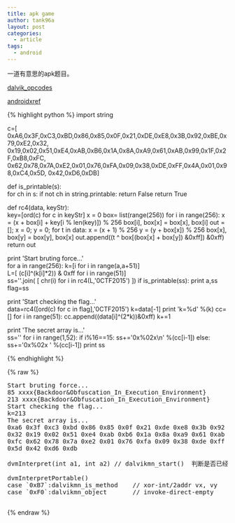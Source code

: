 ```yaml
---
title: apk game
author: tank96a
layout: post
categories:
  - article
tags:
  - android
---
```



一道有意思的apk题目。

[dalvik_opcodes](http://pallergabor.uw.hu/androidblog/dalvik_opcodes.html)

[androidxref](http://androidxref.com/4.4.4_r1/xref/dalvik/vm/mterp/out/InterpC-portable.cpp#1117)

{% highlight python %}
import string

c=[ 0xA6,0x3F,0xC3,0xBD,0x86,0x85,0x0F,0x21,0xDE,0xE8,0x3B,0x92,0xBE,0x79,0xE2,0x32,
    0x19,0x02,0x51,0xE4,0xAB,0xB6,0x1A,0x8A,0xA9,0x61,0xAB,0x99,0x1F,0x2F,0xB8,0xFC,
    0x62,0x78,0x7A,0xE2,0x01,0x76,0xFA,0x09,0x38,0xDE,0xFF,0x4A,0x01,0x98,0xC4,0x5D,
    0x42,0xD6,0xDB]

def is_printable(s):  
    for ch in s:
        if not ch in string.printable:
            return False
    return True

def rc4(data, keyStr):     
    key=[ord(c) for c in keyStr]
    x = 0
    box= list(range(256))
    for i in range(256):
        x = (x + box[i] + key[i % len(key)]) % 256
        box[i], box[x] = box[x], box[i]
    out = []; x = 0; y = 0;
    for t in data:
        x = (x + 1) % 256
        y = (y + box[x]) % 256
        box[x], box[y] = box[y], box[x]
        out.append((t ^ box[(box[x] + box[y]) &0xff]) &0xff)
    return out

print 'Start bruting force...'      
for a in range(256):
    k=[i for i in range(a,a+51)]   
    L=[ (c[i]^(k[i]*2)) & 0xff  for i in range(51)]  
    ss=''.join( [ chr(i) for i in rc4(L,'0CTF2015') ])
    if is_printable(ss):
        print a,ss
        flag=ss
        
print 'Start checking the flag...'        
data=rc4([ord(c) for c in flag],'0CTF2015')
k=data[-1]
print 'k=%d' %(k)
cc=[]
for i in range(51): 
    cc.append((data[i]^(2*k))&0xff)
    k+=1

print 'The secret array is...'  
ss=''
for i in range(1,52):
    if i%16==15:
        ss+='0x%02x\n' %(cc[i-1])
    else:
        ss+='0x%02x ' %(cc[i-1])
print ss    

{% endhighlight %}

{% raw %}
<pre>
Start bruting force...
85 xxxx{Backdoor&Obfuscation_In_Execution_Environment}
213 xxxx{Backdoor&Obfuscation_In_Execution_Environment}
Start checking the flag...
k=213
The secret array is...
0xa6 0x3f 0xc3 0xbd 0x86 0x85 0x0f 0x21 0xde 0xe8 0x3b 0x92 0xbe 0x79 0xe2
0x32 0x19 0x02 0x51 0xe4 0xab 0xb6 0x1a 0x8a 0xa9 0x61 0xab 0x99 0x1f 0x2f 0xb8
0xfc 0x62 0x78 0x7a 0xe2 0x01 0x76 0xfa 0x09 0x38 0xde 0xff 0x4a 0x01 0x98 0xc4
0x5d 0x42 0xd6 0xdb 

dvmInterpret(int a1, int a2) // dalvikmn_start()  判断是否已经hook 

dvmInterpretPortable()
case `0xB7`:dalvikmn_is_method    // xor-int/2addr vx, vy
case `0xF0`:dalvikmn_object       // invoke-direct-empty

</pre>
{% endraw %}


        
        
        

